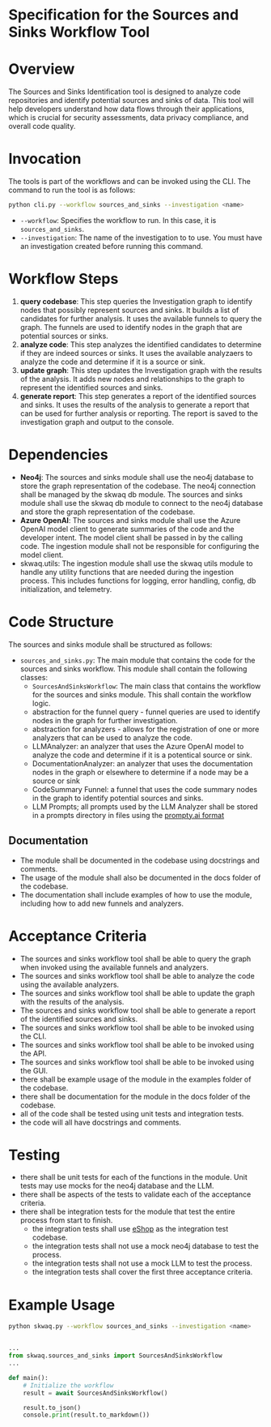 # Specification for the Sources and Sinks Workflow Tool

# Overview

The Sources and Sinks Identification tool is designed to analyze code repositories and identify potential sources and sinks of data. This tool will help developers understand how data flows through their applications, which is crucial for security assessments, data privacy compliance, and overall code quality.

# Invocation

The tools is part of the workflows and can be invoked using the CLI. The command to run the tool is as follows:

```bash
python cli.py --workflow sources_and_sinks --investigation <name>
```
- `--workflow`: Specifies the workflow to run. In this case, it is `sources_and_sinks`.
- `--investigation`: The name of the investigation to to use. You must have an investigation created before running this command.

# Workflow Steps

1. **query codebase**: This step queries the Investigation graph to identify nodes that possibly represent sources and sinks. It builds a list of candidates for further analysis. It uses the available funnels to query the graph. The funnels are used to identify nodes in the graph that are potential sources or sinks. 
2. **analyze code**: This step analyzes the identified candidates to determine if they are indeed sources or sinks. It uses the available analyzaers to analyze the code and determine if it is a source or sink. 
3. **update graph**: This step updates the Investigation graph with the results of the analysis. It adds new nodes and relationships to the graph to represent the identified sources and sinks.
4. **generate report**: This step generates a report of the identified sources and sinks. It uses the results of the analysis to generate a report that can be used for further analysis or reporting. The report is saved to the investigation graph and output to the console.

# Dependencies

- **Neo4j**: The sources and sinks module shall use the neo4j database to store the graph representation of the codebase.  The neo4j connection shall be managed by the skwaq db module. The sources and sinks module shall use the skwaq db module to connect to the neo4j database and store the graph representation of the codebase.
- **Azure OpenAI**: The sources and sinks module shall use the Azure OpenAI model client to generate summaries of the code and the developer intent. The model client shall be passed in by the calling code. The ingestion module shall not be responsible for configuring the model client.
- skwaq.utils: The ingestion module shall use the skwaq utils module to handle any utility functions that are needed during the ingestion process. This includes functions for logging, error handling, config, db initialization, and telemetry. 

# Code Structure

The sources and sinks module shall be structured as follows:

- `sources_and_sinks.py`: The main module that contains the code for the sources and sinks workflow. This module shall contain the following classes:
  - `SourcesAndSinksWorkflow`: The main class that contains the workflow for the sources and sinks module. This shall contain the workflow logic.
  - abstraction for the funnel query - funnel queries are used to identify nodes in the graph for further investigation.  
  - abstraction for analyzers - allows for the registration of one or more analyzers that can be used to analyze the code. 
  - LLMAnalyzer: an analyzer that uses the Azure OpenAI model to analyze the code and determine if it is a potentical source or sink. 
  - DocumentationAnalyzer: an analyzer that uses the documentation nodes in the graph or elsewhere to determine if a node may be a source or sink
  - CodeSummary Funnel: a funnel that uses the code summary nodes in the graph to identify potential sources and sinks.
  - LLM Prompts; all prompts used by the LLM Analyzer shall be stored in a prompts directory in files using the [prompty.ai format](https://prompty.ai)

## Documentation

- The module shall be documented in the codebase using docstrings and comments.
- The usage of the module shall also be documented in the docs folder of the codebase.
- The documentation shall include examples of how to use the module, including how to add new funnels and analyzers.

# Acceptance Criteria

- The sources and sinks workflow tool shall be able to query the graph when invoked using the available funnels and analyzers.
- The sources and sinks workflow tool shall be able to analyze the code using the available analyzers.
- The sources and sinks workflow tool shall be able to update the graph with the results of the analysis.
- The sources and sinks workflow tool shall be able to generate a report of the identified sources and sinks.
- The sources and sinks workflow tool shall be able to be invoked using the CLI.
- The sources and sinks workflow tool shall be able to be invoked using the API.
- The sources and sinks workflow tool shall be able to be invoked using the GUI.
- there shall be example usage of the module in the examples folder of the codebase.
- there shall be documentation for the module in the docs folder of the codebase.
- all of the code shall be tested using unit tests and integration tests.
- the code will all have docstrings and comments.

# Testing

- there shall be unit tests for each of the functions in the module. Unit tests may use mocks for the neo4j database and the LLM.
- there shall be aspects of the tests to validate each of the acceptance criteria.
- there shall be integration tests for the module that test the entire process from start to finish.
  - the integration tests shall use [eShop](https://github.com/dotnet/eShop) as the integration test codebase.
  - the integration tests shall not use a mock neo4j database to test the process.
  - the integration tests shall not use a mock LLM to test the process.
  - the integration tests shall cover the first three acceptance criteria.

# Example Usage

```bash
python skwaq.py --workflow sources_and_sinks --investigation <name>
```

```python

...
from skwaq.sources_and_sinks import SourcesAndSinksWorkflow
...

def main():
    # Initialize the workflow
    result = await SourcesAndSinksWorkflow()

    result.to_json()
    console.print(result.to_markdown())
```


